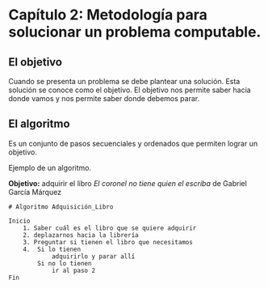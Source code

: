 # Capítulo 2: Metodología para solucionar un problema computable.



## El objetivo

Cuando se presenta un problema se debe plantear una solución. Esta solución se conoce como el objetivo. 
El objetivo nos permite saber hacia donde vamos y nos permite saber donde debemos parar.

## El algoritmo

Es un conjunto de pasos secuenciales y ordenados que permiten lograr un objetivo.

Ejemplo de un algoritmo.

**Objetivo:** adquirir el libro *El coronel no tiene quien el escriba* de Gabriel García Márquez

```Papyrus
# Algoritmo Adquisición_Libro

Inicio
    1. Saber cuál es el libro que se quiere adquirir
    2. deplazarnos hacia la librería 
    3. Preguntar si tienen el libro que necesitamos
    4.  Si lo tienen
            adquirirlo y parar allí
        Si no lo tienen
            ir al paso 2
Fin

```

